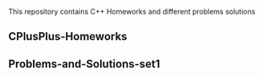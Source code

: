 This repository contains C++ Homeworks and different problems solutions

## CPlusPlus-Homeworks

## Problems-and-Solutions-set1
